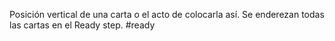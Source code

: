 Posición vertical de una carta o el acto de colocarla así. Se enderezan todas las cartas en el Ready step.
#ready
